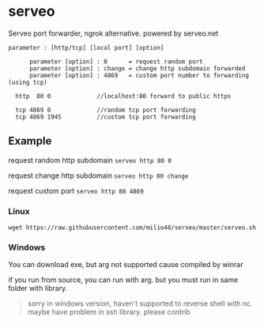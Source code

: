 # serveo
Serveo port forwarder, ngrok alternative. powered by serveo.net

```
parameter : [http/tcp] [local port] [option]

      parameter [option] : 0      = request random port
      parameter [option] : change = change http subdomain forwarded
      parameter [option] : 4869   = custom port number to forwarding (using tcp)

  http  80 0             //localhost:80 forward to public https

  tcp 4869 0             //random tcp port forwarding
  tcp 4869 1945          //custom tcp port forwarding
  ```
  
  
 ## Example
request random http subdomain
`serveo http 80 0` 
  
request change http subdomain
`serveo http 80 change` 
  
request custom port
`serveo http 80 4869` 
  
### Linux
`wget https://raw.githubusercontent.com/milio48/serveo/master/serveo.sh`

### Windows
You can download exe, but arg not supported cause compiled by winrar

if you run from source, you can run with arg. but you must run in same folder with library.
> sorry in windows version, haven't supported to reverse shell with nc. maybe have problem in ssh library.
> please contrib
